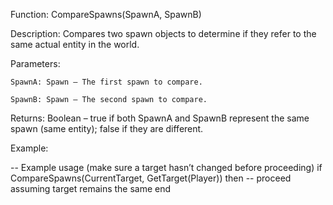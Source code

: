 Function: CompareSpawns(SpawnA, SpawnB)

Description: Compares two spawn objects to determine if they refer to the same actual entity in the world.

Parameters:

    SpawnA: Spawn – The first spawn to compare.

    SpawnB: Spawn – The second spawn to compare.

Returns: Boolean – true if both SpawnA and SpawnB represent the same spawn (same entity); false if they are different.

Example:

-- Example usage (make sure a target hasn’t changed before proceeding)
if CompareSpawns(CurrentTarget, GetTarget(Player)) then
    -- proceed assuming target remains the same
end